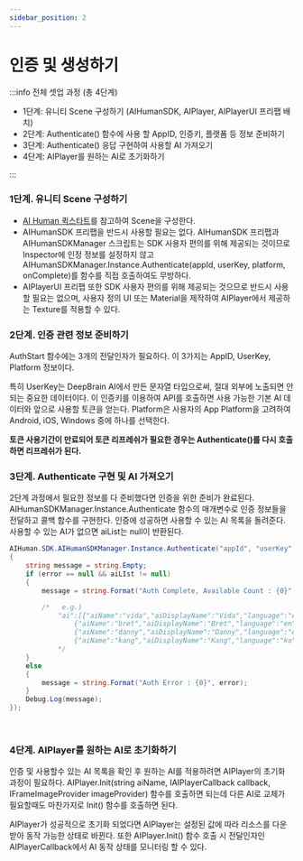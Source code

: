 ```yaml
---
sidebar_position: 2
---
```


# 인증 및 생성하기

:::info 전체 셋업 과정 (총 4단계)

- 1단계: 유니티 Scene 구성하기 (AIHumanSDK, AIPlayer, AIPlayerUI 프리팹 배치)
- 2단계: Authenticate() 함수에 사용 할 AppID, 인증키, 플랫폼 등 정보 준비하기
- 3단계: Authenticate() 응답 구현하여 사용할 AI 가져오기
- 4단계: AIPlayer를 원하는 AI로 초기화하기

:::

### 1단계. 유니티 Scene 구성하기

- [AI Human 퀵스타트](/aihuman/unity-sdk/sample-project/quick-start)를 참고하여 Scene을 구성한다.
- AIHumanSDK 프리팹을 반드시 사용할 필요는 없다. AIHumanSDK 프리팹과 AIHumanSDKManager 스크립트는 SDK 사용자 편의를 위해 제공되는 것이므로 Inspector에 인정 정보를 설정하지 않고 AIHumanSDKManager.Instance.Authenticate(appId, userKey, platform, onComplete)를 함수를 직접 호출하여도 무방하다.
- AIPlayerUI 프리팹 또한 SDK 사용자 편의를 위해 제공되는 것으므로 반드시 사용할 필요는 없으며, 사용자 정의 UI 또는 Material을 제작하여 AIPlayer에서 제공하는 Texture를 적용할 수 있다.

### 2단계. 인증 관련 정보 준비하기

AuthStart 함수에는 3개의 전달인자가 필요하다. 이 3가지는 AppID, UserKey, Platform 정보이다. 

특히 UserKey는 DeepBrain AI에서 만든 문자열 타입으로써, 절대 외부에 노출되면 안되는 중요한 데이터이다. 이 인증키를 이용하여 API를 호출하면 사용 가능한 기본 AI 데이터와 앞으로 사용할 토큰을 얻는다. Platform은 사용자의 App Platform을 고려하여 Android, iOS, Windows 중에 하나를 선택한다.

**토큰 사용기간이 만료되어 토큰 리프레쉬가 필요한 경우는 Authenticate()를 다시 호출하면 리프레쉬가 된다.**

### 3단계. Authenticate 구현 및 AI 가져오기

2단계 과정에서 필요한 정보를 다 준비했다면 인증을 위한 준비가 완료된다. AIHumanSDKManager.Instance.Authenticate 함수의 매개변수로 인증 정보들을 전달하고 콜백 함수를 구현한다. 인증에 성공하면 사용할 수 있는 AI 목록을 돌려준다. 사용할 수 있는 AI가 없으면 aiList는 null이 반환된다. 

```csharp
AIHuman.SDK.AIHumanSDKManager.Instance.Authenticate("appId", "userKey", Platform.Android, (aiLIst, error) =>
{
    string message = string.Empty;
    if (error == null && aiLIst != null)
    {      
        message = string.Format("Auth Complete, Available Count : {0}", aiLIst.ai.Length);

        /*   e.g.)           
            "ai":[{"aiName":"vida","aiDisplayName":"Vida","language":"en"},
                {"aiName":"bret","aiDisplayName":"Bret","language":"en"},
                {"aiName":"danny","aiDisplayName":"Danny","language":"en"},
                {"aiName":"kang","aiDisplayName":"Kang","language":"ko"}]
            */
    }
    else
    {
        message = string.Format("Auth Error : {0}", error);
    }
    Debug.Log(message);
});
```


<br/>

### 4단계. AIPlayer를 원하는 AI로 초기화하기

인증 및 사용할수 있는 AI 목록을 확인 후 원하는 AI를 적용하려면 AIPlayer의 초기화 과정이 필요하다. AIPlayer.Init(string aiName, IAIPlayerCallback callback, IFrameImageProvider imageProvider) 함수를 호출하면 되는데 다른 AI로 교체가 필요할때도 마찬가지로 Init() 함수를 호출하면 된다.

AIPlayer가 성공적으로 초기화 되었다면 AIPlayer는 설정된 값에 따라 리소스를 다운받아 동작 가능한 상태로 바뀐다. 또한 AIPlayer.Init() 함수 호출 시 전달인자인 AIPlayerCallback에서 AI 동작 상태를 모니터링 할 수 있다.

